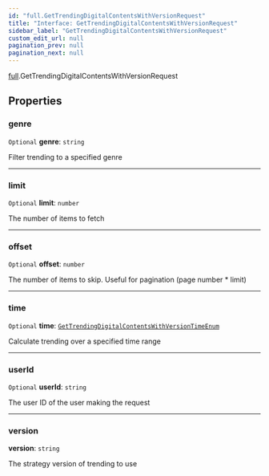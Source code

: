 ```yaml
---
id: "full.GetTrendingDigitalContentsWithVersionRequest"
title: "Interface: GetTrendingDigitalContentsWithVersionRequest"
sidebar_label: "GetTrendingDigitalContentsWithVersionRequest"
custom_edit_url: null
pagination_prev: null
pagination_next: null
---
```


[full](../namespaces/full.md).GetTrendingDigitalContentsWithVersionRequest

## Properties

### genre

 `Optional` **genre**: `string`

Filter trending to a specified genre

___

### limit

 `Optional` **limit**: `number`

The number of items to fetch

___

### offset

 `Optional` **offset**: `number`

The number of items to skip. Useful for pagination (page number * limit)

___

### time

 `Optional` **time**: [`GetTrendingDigitalContentsWithVersionTimeEnum`](../enums/full.GetTrendingDigitalContentsWithVersionTimeEnum.md)

Calculate trending over a specified time range

___

### userId

 `Optional` **userId**: `string`

The user ID of the user making the request

___

### version

 **version**: `string`

The strategy version of trending to use
